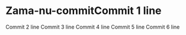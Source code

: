 # Zama-nu-commitCommit 1 line
Commit 2 line
Commit 3 line
Commit 4 line
Commit 5 line
Commit 6 line
